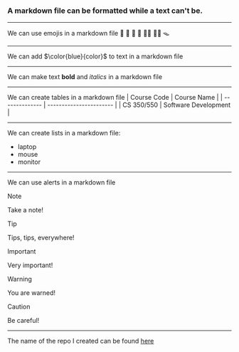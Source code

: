 ### A markdown file can be formatted while a text can't be.

---

We can use emojis in a markdown file
📖 🍎 🧭 👦 🚴‍♂️ 👨‍🦲 🪤

---

We can add $\color{blue}{color}$ to text in a markdown file

---

We can make text **bold** and *italics* in a markdown file

---

We can create tables in a markdown file
| Course Code    | Course Name             |
| -------------- | ----------------------- |
| CS 350/550     | Software Development    |

---

We can create lists in a markdown file:
* laptop
* mouse
* monitor

----

We  can use alerts in a markdown file
> [!NOTE]  
> Take a note!

> [!TIP]
> Tips, tips, everywhere!

> [!IMPORTANT]  
> Very important!

> [!WARNING]  
> You are warned!

> [!CAUTION]
> Be careful!

---
The name of the repo I created can be found [here](https://github.com/Yama00Mari/Fruits)
